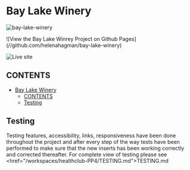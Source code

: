 # Bay Lake Winery

![bay-lake-winery](/orImg.jpg)

![View the Bay Lake Winrey Project on Github Pages]
(//github.com/helenahagman/bay-lake-winery)

![Live site](//xxxxxxxxx.herokuapp.com/)

## CONTENTS

- [Bay Lake Winery](#bay-lake-winery)
  - [CONTENTS](#contents)
  - [Testing](#testing)

## Testing

Testing features, accessibility, links, responsiveness have been done throughout
the project and after every step of the
way tests have been performed to make sure that the new inserts has been working
correctly and corrected thereafter.
For complete view of testing please see
<href="/workspaces/healthclub-PP4/TESTING.md">TESTING.md
